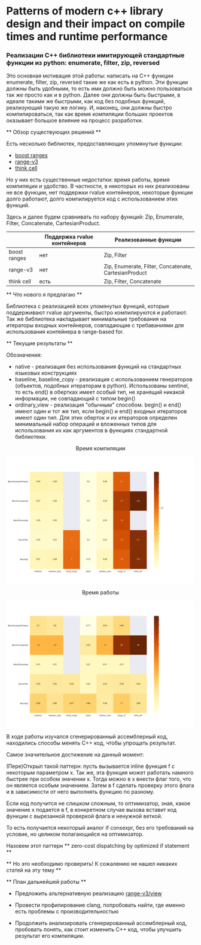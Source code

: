 
# Patterns of modern c++ library design and their impact on compile times and runtime performance



### Реализации C++ библиотеки имитирующей стандартные функции из python: enumerate, filter, zip, reversed


Это основная мотивация этой работы: написать на C++ функции enumerate, filter, zip, reversed такие же как есть в python. Эти функции должны быть удобными, то есть ими должно быть можно пользоваться так же просто как и в python. Далее они должны быть быстрыми, в идеале такими же быстрыми, как код без подобных функций, реализующий такую же логику. И, наконец, они должны быстро компилироваться, так как время компиляции больших проектов оказывает большое влияние на процесс разработки.

** Обзор существующих решений **

Есть несколько библиотек, предоставляющих упомянутые функции:

 * [boost ranges](https://github.com/boostorg/range)
 * [range-v3](https://github.com/ericniebler/range-v3)
 * [think cell](https://github.com/think-cell/range)
 
Но у них есть существенные недостатки: время работы, время компиляции и удобство. В частности, в некоторых из них реализованы не все функции, нет поддержки rvalue контейнеров, некоторые функции долго работают, долго компилируется код с использованием этих функций.

Здесь и далее будем сравнивать по набору функций: Zip, Enumerate, Filter, Concatenate, CartesianProduct.

|   | Поддержка rvalue контейнеров | Реализованные функции | 
|---|---|---|
| boost ranges | нет | Zip, Filter |
| range-v3 | нет | Zip, Enumerate, Filter, Concatenate, CartesianProduct |
| think cell | есть | Zip, Filter, Concatenate | 

** Что нового я предлагаю **

Библиотека с реализацией всех упомянутых функций, которые поддерживают rvalue аргументы, быстро компилируются и работают. Так же библиотека накладывает минимальные требования на итераторы входных контейнеров, совпадающие с требаваниями для использования контейнера в range-based for. 

** Текущие результаты **

Обозначения:
 * native - реализация без использования функций на стандартных языковых конструкциях
 * baseline, baseline_copy - реализация с использованием генераторов (объектов, подобных итераторам в python). Использованы sentinel, то есть end() в обертках имеет особый тип, не хранящий никакой информации, не совпадающий с типом begin()
 * ordinary_view - реализация "обычным" способом. begin() и end() имеют один и тот же тип, если begin() и end() входных итераторов имеют один тип. Для этих оберток и их итераторов определен минимальный набор операций и вложенных типов для использования их как аргументов в функциях стандартной библиотеки.

<center> Время компиляции </center>

![Время компиляции](./pic/compile_report_o2_o3_clang++.png)

<center> Время работы </center>

![Время работы](./pic/report_o2_o3_clang++.png)


В ходе работы изучался сгенерированный ассемблерный код, находились способы менять С++ код, чтобы упрощать результат.

Самое значительное достижение на данный момент:

(Пере)Открыл такой паттерн: пусть вызывается inline функция f с некоторым параметром x. Так же, эта функция может работать намного быстрее при особом значении x. Тогда можно в x внести флаг того, что он является особым значением. Затем в f сделать проверку этого флага и в зависимости от него выполнять функцию по разному.

Если код получится не слишком сложным, то оптимизатор, зная, какое значение x подается в f, в конкретном случае вызова вставит код функции с вырезанной проверкой флага и ненужной веткой.

То есть получается некоторый аналог if consexpr, без его требований на условие, но целиком полагающийся на оптимизатор.

Назовем этот паттерн ** zero-cost dispatching by optimized if statement **

** Но это необходимо проверить! К сожалению не нашел никаких статей на эту тему **

** План дальнейшей работы **

* Предложить альтернативную реализацию [range-v3/view](https://github.com/ericniebler/range-v3/tree/master/include/range/v3/view)

* Провести профилирование clang, попробовать найти, где именно есть проблемы с производительностью

* Продолжить анализировать сгенерированный ассемблерный код, пробовать понять, как стоит изменить C++ код, чтобы улучшить результат его компиляции.



